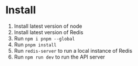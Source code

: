 # Install

1. Install latest version of node
2. Install latest version of Redis
3. Run `npm i pnpm --global`
4. Run `pnpm install`
5. Run `redis-server` to run a local instance of Redis
6. Run `npm run dev` to run the API server

